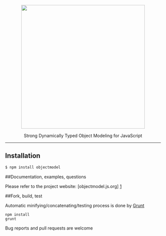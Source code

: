 <p align="center"><a href="http://objectmodel.js.org" target="_blank"><img width="400" src="http://objectmodel.js.org/site/res/logo.png"></a></p>

<p align="center">Strong Dynamically Typed Object Modeling for JavaScript</p>

---

## Installation

```bash
$ npm install objectmodel
```

##Documentation, examples, questions

Please refer to the project website: [objectmodel.js.org] [1]

##Fork, build, test

Automatic minifying/concatenating/testing process is done by [Grunt]
```
npm install
grunt
```

Bug reports and pull requests are welcome

[1]:http://objectmodel.js.org
[Grunt]:http://gruntjs.com/getting-started
